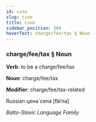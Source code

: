 ```yaml
---
id: cıno
slug: cıno
title: cıno
sidebar_position: 304
hoverText: charge/fee/tax § Noun
---
```


### charge/fee/tax § Noun

**Verb**: to be a charge/fee/tax

**Noun**: charge/fee/tax

**Modifier**: charge/fee/tax-related

Russian цена́ cená [t͡sɨˈna]

*Balto-Slavic Language Family*